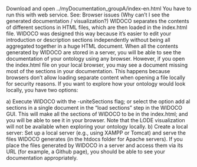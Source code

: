 Download and open ../myDocumentation_groupA/index-en.html
You have to run this with web service. See:
Browser issues (Why can’t I see the generated documentation / visualization?)
WIDOCO separates the contents of different sections in HTML files, which are then loaded in the index.html file. WIDOCO was designed this way because it’s easier to edit your introduction or description sections independently without being all aggregated together in a huge HTML document. When all the contents generated by WIDOCO are stored in a server, you will be able to see the documentation of your ontology using any browser. However, if you open the index.html file on your local browser, you may see a document missing most of the sections in your documentation. This happens because browsers don’t allow loading separate content when opening a file locally for security reasons. If you want to explore how your ontology would look locally, you have two options:

a) Execute WIDOCO with the -uniteSections flag; or select the option add al sections in a single document in the “load sections” step in the WIDOCO GUI. This will make all the sections of WIDOCO to be in the index.html; and you will be able to see it in your browser. Note that the LODE visualization will not be available when exploring your ontology locally.
b) Create a local server: Set up a local server (e.g., using XAMPP or Tomcat) and serve the files WIDOCO generates (in the htdocs folder for Apache servers).
If you place the files generated by WIDOCO in a server and access them via its URL (for example, a Github page), you should be able to see your documentation appropriately.
